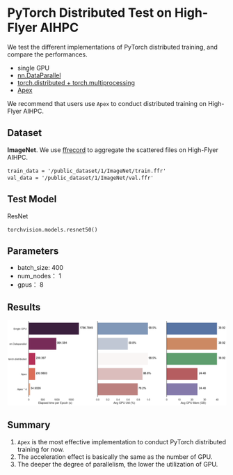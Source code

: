 # PyTorch Distributed Test on High-Flyer AIHPC

We test the different implementations of PyTorch distributed training, and compare the performances.

+ single GPU
+ [nn.DataParallel](https://pytorch.org/docs/stable/generated/torch.nn.DataParallel.html)
+ [torch.distributed + torch.multiprocessing](https://pytorch.org/docs/stable/distributed.html#:~:text=Otherwise%2C%20torch.distributed%20does%20not%20expose%20any%20other%20APIs.,USE_DISTRIBUTED%3D1%20for%20Linux%20and%20Windows%2C%20USE_DISTRIBUTED%3D0%20for%20MacOS.)
+ [Apex](https://github.com/NVIDIA/apex)

We recommend that users use `Apex` to conduct distributed training on High-Flyer AIHPC.


## Dataset
**ImageNet**. We use [ffrecord](https://github.com/HFAiLab/ffrecord) to aggregate the scattered files on High-Flyer AIHPC.
```
train_data = '/public_dataset/1/ImageNet/train.ffr'
val_data = '/public_dataset/1/ImageNet/val.ffr'
```

## Test Model
ResNet
```
torchvision.models.resnet50()
```


## Parameters
+ batch_size: 400
+ num_nodes： 1
+ gpus： 8


## Results
![](./result.png)


## Summary
1. `Apex` is the most effective implementation to conduct PyTorch distributed training for now.
2. The acceleration effect is basically the same as the number of GPU.
3. The deeper the degree of parallelism, the lower the utilization of GPU.
